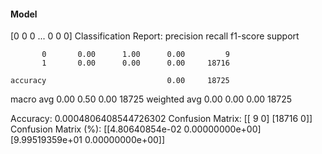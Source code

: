 #### Model
[0 0 0 ... 0 0 0]
Classification Report:
              precision    recall  f1-score   support

           0       0.00      1.00      0.00         9
           1       0.00      0.00      0.00     18716

    accuracy                           0.00     18725
   macro avg       0.00      0.50      0.00     18725
weighted avg       0.00      0.00      0.00     18725

Accuracy: 0.0004806408544726302
Confusion Matrix:
[[    9     0]
 [18716     0]]
Confusion Matrix (%):
[[4.80640854e-02 0.00000000e+00]
 [9.99519359e+01 0.00000000e+00]]
